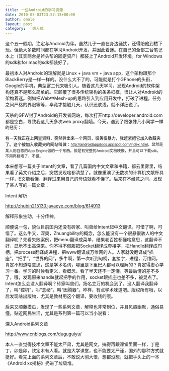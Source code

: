 ```yaml
---
title: 一些Android的学习资源
date: 2010-05-03T23:57:15+00:00
author: omale
layout: post
category:   嵌入式  
---
```

这个五一假期，注定与Android为伴。虽然儿子一直在身边骚扰，还得陪他到楼下玩。但绝大多数时间都在学习Android开发，并因此着迷。在自己的全部三台笔记本上（其实两台是斧头帮的固定资产）都装上了Android开发环境。for Windows的sdk和for mac的sdk都装好了。

最初本人对Android的理解就是Linux + java vm + java app，这个架构跟那个BlackBerry是一样一样的。没什么大不了的，可能就是打个GPhone的头衔，Google的手机，典型富二代来吸引人。随着这几天学习，发现Android的软件架构还真不是那么简单的。它颠覆了很多传统架构的条条框框，很让人对Android的架构着迷。例如把Web中Mesh-up的思路引入到应用开发中，打破了进程，任务之间严格的界限等等，毕竟才接触几天，认识还肤浅，就不详细说了。

天杀的GFW封了Android的开发者网站，每次打开http://developer.android.com都是空白，导致我这几天多次web proxy翻墙。今天，遇到了跟张殊凡小同学一样<span class="Apple-style-span" style="line-height: 20px; font-family: arial, sans-serif; color: rgb(0,0,0); font-size: small">的经历：</span>

<span class="Apple-style-span" style="line-height: 20px; font-family: arial, sans-serif; color: rgb(0,0,0); font-size: small">有一天我正在上网查资料，突然弹出来一个网页，很黄很暴力，我赶紧把它加入收藏夹了。这个被加入收藏夹的网站叫做：<span class="Apple-style-span" style="line-height: normal; font-family: arial, verdana, sans-serif; color: rgb(34,34,34); font-size: 12px"><a href="http://androidappdocs.appspot.com/index.html">http://androidappdocs.appspot.com/index.html</a>，显然是某人用谷歌的App Engine做的一个东西。但是有完整的Android文档映像，并且可以下载sdk，不用再翻墙了，不错。</span></span>

本来想写一篇关于Intent的文章，看了几篇国内中文文章和书籍，都云里雾里，结果看了英文介绍之后，突然发现啥都清楚了。就像重演了无数次的计算机文献杯具一样，E文能看懂，翻译过来用自己的母语就看不懂了。后来在不经意之间，发现了某人写的一篇文章：

Intent 解析

<http://zhubin215130.javaeye.com/blog/614913>

解释形象生动，十分传神。

顺便说一句，貌似目前国内还没有砖家、叫兽给Intent起中文翻译。可惜了啊，可惜了。这么牛叉，深奥，Zhuangbility的概念，怎么能没有一个很悬很骇人的中文翻译呢？先看失败案例，把menu翻译成菜单，结果老百姓都懂啥意思，这翻译不好，显示不出高深来。你不得不佩服把Socket翻译成套接字，把Handle翻译成句柄，把process翻译成进程，把www翻译成万维网的人。人家就没翻译成&ldquo;插座&rdquo;，&ldquo;把手&rdquo;，&ldquo;世界的网&rdquo;，多牛啊，第一次听到句柄，套接字，进程，万维网，肯定不知道啥意思，这是学术名词，哪里是下里巴人都可以理解的？肯定得虚心学习一番。学习的时候看定义，看概念，看了半天还不一定懂，等最后懂的差不多了，哦，发现原来handle就起把手的作用，socket跟插座也差不多，被晃点了。Intent怎么会没人翻译啊？砖家叫兽们，扬名立万的机会到了。没人翻译我翻译了，叫&ldquo;控机&rdquo;，叫&ldquo;念绪&rdquo;，叫&ldquo;因腾器&rdquo;。咋样，有点学术味道吧。版权所有哦，以后发现啥出版物，尤其是教材用这个翻译，要收钱的哦。

 

后来又顺藤摸瓜，发现了一些系列文章，解释也非常到位，并且风趣幽默，通俗易懂，贴近网民生活，尤其是系列第一篇可以当小说看：

深入Android系列文章

<http://www.cnblogs.com/duguguiyu/>

 

本人一直觉得技术文章不能太严肃，尤其是网文，搞得再跟课堂里面一样，丁是丁，卯是卯，铁定木有人看。就是大学课堂，也不能要太严谨，国外的那种方式就挺好。看完上面的系列文章后，不敢说大彻大悟，想都没想，就把手头上的一本《Android xx揭秘》扔进了垃圾堆。
